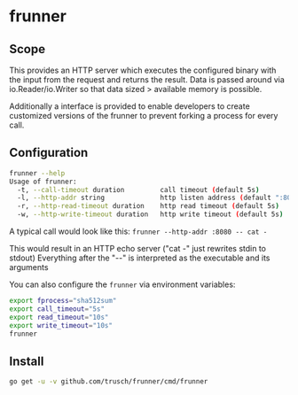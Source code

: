frunner
=======

## Scope

This provides an HTTP server which executes the configured binary with the input from the request and returns the result.
Data is passed around via io.Reader/io.Writer so that data sized > available memory is possible.

Additionally a interface is provided to enable developers to create customized versions of the frunner to prevent forking a process for every call.

## Configuration
```bash
frunner --help
Usage of frunner:
  -t, --call-timeout duration         call timeout (default 5s)
  -l, --http-addr string              http listen address (default ":8080")
  -r, --http-read-timeout duration    http read timeout (default 5s)
  -w, --http-write-timeout duration   http write timeout (default 5s)
```

A typical call would look like this:
`frunner --http-addr :8080 -- cat -`

This would result in an HTTP echo server ("cat -" just rewrites stdin to stdout)
Everything after the "--" is interpreted as the executable and its arguments

You can also configure the `frunner` via environment variables:
```bash
export fprocess="sha512sum"
export call_timeout="5s"
export read_timeout="10s"
export write_timeout="10s"
frunner
```

## Install
```bash
go get -u -v github.com/trusch/frunner/cmd/frunner
```
